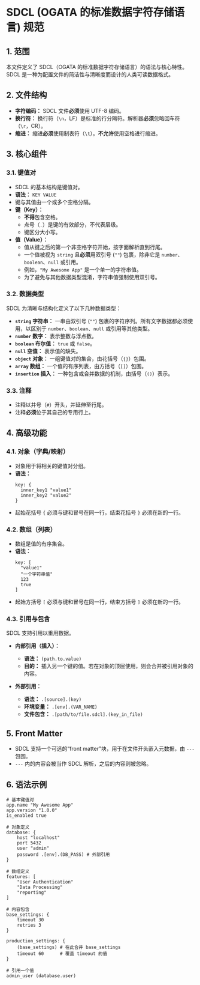 # SDCL (OGATA 的标准数据字符存储语言) 规范

## 1. 范围

本文件定义了 SDCL（OGATA 的标准数据字符存储语言）的语法与核心特性。SDCL 是一种为配置文件的简洁性与清晰度而设计的人类可读数据格式。

## 2. 文件结构

- **字符编码：** SDCL 文件**必须**使用 UTF-8 编码。
- **换行符：** 换行符（`\n`，LF）是标准的行分隔符。解析器**必须**忽略回车符（`\r`，CR）。
- **缩进：** 缩进**必须**使用制表符（`\t`）。**不允许**使用空格进行缩进。

## 3. 核心组件

### 3.1. 键值对

- SDCL 的基本结构是键值对。
- **语法：** `KEY VALUE`
- 键与其值由一个或多个空格分隔。
- **键（Key）：**
  - **不得**包含空格。
  - 点号（`.`）是键的有效部分，不代表层级。
  - 键区分大小写。
- **值（Value）：**
  - 值从键之后的第一个非空格字符开始，按字面解析直到行尾。
  - 一个值被视为 `string` 且**必须**用双引号 (`""`) 包裹，除非它是 `number`、`boolean`、`null` 或引用。
  - 例如，`"My Awesome App"` 是一个单一的字符串值。
  - 为了避免与其他数据类型混淆，字符串值强制使用双引号。

### 3.2. 数据类型

SDCL 为清晰与结构化定义了以下几种数据类型：

- **`string` 字符串：** 一串由双引号 (`""`) 包裹的字符序列。所有文字数据都必须使用，以区别于 `number`、`boolean`、`null` 或引用等其他类型。
- **`number` 数字：** 表示整数与浮点数。
- **`boolean` 布尔值：** `true` 或 `false`。
- **`null` 空值：** 表示值的缺失。
- **`object` 对象：** 一组键值对的集合，由花括号（`{}`）包围。
- **`array` 数组：** 一个值的有序列表，由方括号（`[]`）包围。
- **`insertion` 插入：** 一种包含或合并数据的机制，由括号（`()`）表示。

### 3.3. 注释

- 注释以井号（`#`）开头，并延伸至行尾。
- 注释**必须**位于其自己的专用行上。

## 4. 高级功能

### 4.1. 对象（字典/映射）

- 对象用于将相关的键值对分组。
- **语法：**
  ```sdcl
  key: {
  	inner_key1 "value1"
  	inner_key2 "value2"
  }
  ```
- 起始花括号 `{` 必须与键和冒号在同一行，结束花括号 `}` 必须在新的一行。

### 4.2. 数组（列表）

- 数组是值的有序集合。
- **语法：**
  ```sdcl
  key: [
  	"value1"
  	"一个字符串值"
  	123
  	true
  ]
  ```
- 起始方括号 `[` 必须与键和冒号在同一行，结束方括号 `]` 必须在新的一行。

### 4.3. 引用与包含

SDCL 支持引用以重用数据。

- **内部引用（插入）：**

  - **语法：** `(path.to.value)`
  - **目的：** 插入另一个键的值。若在对象的顶层使用，则会合并被引用对象的内容。

- **外部引用：**
  - **语法：** `.[source].(key)`
  - **环境变量：** `.[env].(VAR_NAME)`
  - **文件包含：** `.[path/to/file.sdcl].(key_in_file)`

## 5. Front Matter

- SDCL 支持一个可选的“front matter”块，用于在文件开头嵌入元数据，由 `---` 包围。
- `---` 内的内容会被当作 SDCL 解析，之后的内容则被忽略。

## 6. 语法示例

```sdcl
# 基本键值对
app.name "My Awesome App"
app.version "1.0.0"
is_enabled true

# 对象定义
database: {
	host "localhost"
	port 5432
	user "admin"
	password .[env].(DB_PASS) # 外部引用
}

# 数组定义
features: [
	"User Authentication"
	"Data Processing"
	"reporting"
]

# 内容包含
base_settings: {
	timeout 30
	retries 3
}

production_settings: {
	(base_settings) # 在此合并 base_settings
	timeout 60      # 覆盖 timeout 的值
}

# 引用一个值
admin_user (database.user)
```
